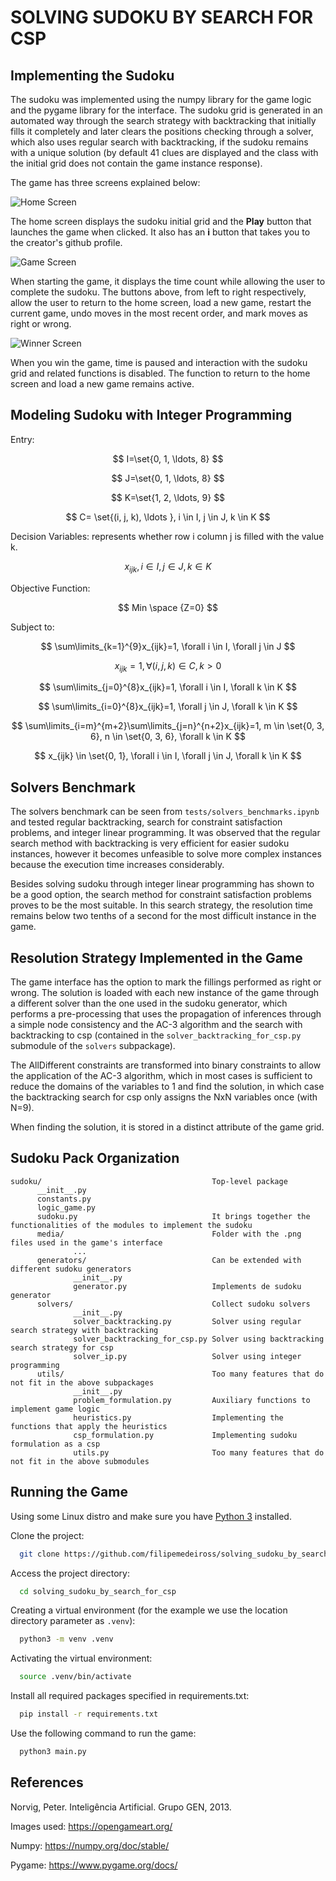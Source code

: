 <h1>SOLVING SUDOKU BY SEARCH FOR CSP</h1>

## Implementing the Sudoku

The sudoku was implemented using the numpy library for the game logic and the pygame library for the interface. The sudoku grid is generated in an automated way through the search strategy with backtracking that initially fills it completely and later clears the positions checking through a solver, which also uses regular search with backtracking, if the sudoku remains with a unique solution (by default 41 clues are displayed and the class with the initial grid does not contain the game instance response).

The game has three screens explained below:

![Home Screen](https://github.com/filipemedeiross/solving_sudoku_by_search_for_csp/blob/main/examples/home_screen.jpeg?raw=true)

The home screen displays the sudoku initial grid and the **Play** button that launches the game when clicked. It also has an **i** button that takes you to the creator's github profile.

![Game Screen](https://github.com/filipemedeiross/solving_sudoku_by_search_for_csp/blob/main/examples/game_screen.jpeg?raw=true)

When starting the game, it displays the time count while allowing the user to complete the sudoku. The buttons above, from left to right respectively, allow the user to return to the home screen, load a new game, restart the current game, undo moves in the most recent order, and mark moves as right or wrong.

![Winner Screen](https://github.com/filipemedeiross/solving_sudoku_by_search_for_csp/blob/main/examples/winner_screen.jpeg?raw=true)

When you win the game, time is paused and interaction with the sudoku grid and related functions is disabled. The function to return to the home screen and load a new game remains active.

## Modeling Sudoku with Integer Programming

Entry:

$$
I=\set{0, 1, \ldots, 8}
$$

$$
J=\set{0, 1, \ldots, 8}
$$

$$
K=\set{1, 2, \ldots, 9}
$$

$$
C= \set{(i, j, k), \ldots },   i \in I, j \in J, k \in K
$$

Decision Variables: represents whether row i column j is filled with the value k.

$$
x_{ijk},   i \in I, j \in J, k \in K
$$

Objective Function:

$$
Min \space {Z=0}
$$

Subject to:

$$
\sum\limits_{k=1}^{9}x_{ijk}=1,   \forall i \in I, \forall j \in J
$$

$$
x_{ijk} = 1,   \forall (i, j, k) \in C, k>0
$$

$$
\sum\limits_{j=0}^{8}x_{ijk}=1,   \forall i \in I, \forall k \in K
$$

$$
\sum\limits_{i=0}^{8}x_{ijk}=1,   \forall j \in J, \forall k \in K
$$

$$
\sum\limits_{i=m}^{m+2}\sum\limits_{j=n}^{n+2}x_{ijk}=1,   m \in \set{0, 3, 6}, n \in \set{0, 3, 6}, \forall k \in K
$$

$$
x_{ijk} \in \set{0, 1}, \forall i \in I, \forall j \in J, \forall k \in K
$$

## Solvers Benchmark

The solvers benchmark can be seen from `tests/solvers_benchmarks.ipynb` and tested regular backtracking, search for constraint satisfaction problems, and integer linear programming. It was observed that the regular search method with backtracking is very efficient for easier sudoku instances, however it becomes unfeasible to solve more complex instances because the execution time increases considerably.

Besides solving sudoku through integer linear programming has shown to be a good option, the search method for constraint satisfaction problems proves to be the most suitable. In this search strategy, the resolution time remains below two tenths of a second for the most difficult instance in the game.

## Resolution Strategy Implemented in the Game

The game interface has the option to mark the fillings performed as right or wrong. The solution is loaded with each new instance of the game through a different solver than the one used in the sudoku generator, which performs a pre-processing that uses the propagation of inferences through a simple node consistency and the AC-3 algorithm and the search with backtracking to csp (contained in the `solver_backtracking_for_csp.py` submodule of the `solvers` subpackage).

The AllDifferent constraints are transformed into binary constraints to allow the application of the AC-3 algorithm, which in most cases is sufficient to reduce the domains of the variables to 1 and find the solution, in which case the backtracking search for csp only assigns the NxN variables once (with N=9).

When finding the solution, it is stored in a distinct attribute of the game grid.

## Sudoku Pack Organization
```
sudoku/                                      Top-level package
      __init__.py
      constants.py
      logic_game.py
      sudoku.py                              It brings together the functionalities of the modules to implement the sudoku
      media/                                 Folder with the .png files used in the game's interface
              ...
      generators/                            Can be extended with different sudoku generators
              __init__.py
              generator.py                   Implements de sudoku generator
      solvers/                               Collect sudoku solvers        
              __init__.py
              solver_backtracking.py         Solver using regular search strategy with backtracking
              solver_backtracking_for_csp.py Solver using backtracking search strategy for csp
              solver_ip.py                   Solver using integer programming
      utils/                                 Too many features that do not fit in the above subpackages
              __init__.py
              problem_formulation.py         Auxiliary functions to implement game logic
              heuristics.py                  Implementing the functions that apply the heuristics
              csp_formulation.py             Implementing sudoku formulation as a csp
              utils.py                       Too many features that do not fit in the above submodules
```
## Running the Game

Using some Linux distro and make sure you have [Python 3](https://www.python.org/) installed.

Clone the project:

```bash
  git clone https://github.com/filipemedeiross/solving_sudoku_by_search_for_csp.git
```

Access the project directory:

```bash
  cd solving_sudoku_by_search_for_csp
```

Creating a virtual environment (for the example we use the location directory parameter as `.venv`):

```bash
  python3 -m venv .venv
```

Activating the virtual environment:

```bash
  source .venv/bin/activate
```

Install all required packages specified in requirements.txt:

```bash
  pip install -r requirements.txt
```

Use the following command to run the game:

```bash
  python3 main.py
```
## References

Norvig, Peter. Inteligência Artificial. Grupo GEN, 2013.

Images used: <https://opengameart.org/>

Numpy: <https://numpy.org/doc/stable/>

Pygame: <https://www.pygame.org/docs/>
